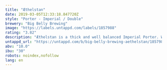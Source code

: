 ```yaml
---
title: "Æthelstan"
date: 2019-03-05T12:33:18.847720Z
style: "Porter - Imperial / Double"
brewery: "Big Belly Brewing"
image: "https://labels.untappd.com/labels/1857988"
rating: "3.82"
description: "Æthelstan is a thick and well balanced Imperial Porter. We used peated whisky malts to give a little touch of whisky flavor. Togheter with the very extensive malt bill, Æthelstan has a complex flavor not a lot of other beers offer. Don't drink it too cold and enjoy is slowly. Cheers! "
untappd_url: "https://untappd.com/b/big-belly-brewing-aethelstan/1857988"
abv: "10.0"
ibu: "30"
robots: noindex,nofollow
lang: en
---
```

